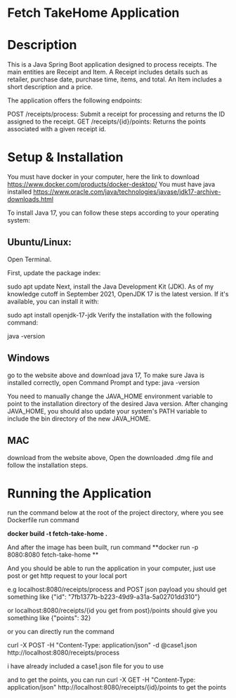 # Fetch TakeHome Application

# Description
This is a Java Spring Boot application designed to process receipts. The main entities are Receipt and Item. 
A Receipt includes details such as retailer, purchase date, purchase time, items, and total. 
An Item includes a short description and a price.

The application offers the following endpoints:

POST /receipts/process: Submit a receipt for processing and returns the ID assigned to the receipt.
GET /receipts/{id}/points: Returns the points associated with a given receipt id.

# Setup & Installation
You must have docker in your computer, here the link to download https://www.docker.com/products/docker-desktop/
You must have java installed https://www.oracle.com/java/technologies/javase/jdk17-archive-downloads.html



To install Java 17, you can follow these steps according to your operating system:

## Ubuntu/Linux:
Open Terminal.

First, update the package index:

sudo apt update
Next, install the Java Development Kit (JDK). As of my knowledge cutoff in September 2021, OpenJDK 17 is the latest version. If it's available, you can install it with:

sudo apt install openjdk-17-jdk
Verify the installation with the following command:

java -version

## Windows
go to the website above and download java 17, To make sure Java is installed correctly, open Command Prompt and type:
java -version

You need to manually change the JAVA_HOME environment variable to point to the installation directory of the desired Java version. After changing JAVA_HOME, you should also update your system's PATH variable to include the bin directory of the new JAVA_HOME.

## MAC
download from the website above, Open the downloaded .dmg file and follow the installation steps.


# Running the Application
run the command below 
at the root of the project directory, where you see Dockerfile
run command 

**docker build -t fetch-take-home .**

And after the image has been built, run command 
**docker run -p 8080:8080 fetch-take-home **

And you should be able to run the application in your computer, just use post or get http request to your local port

e.g localhost:8080/receipts/process and POST json payload you should get something like 
{"id": "7fb1377b-b223-49d9-a31a-5a02701dd310"}

or localhost:8080/receipts/{id you get from post}/points should give you something like 
{"points": 32}

or you can directly run the command 

curl -X POST -H "Content-Type: application/json" -d @case1.json http://localhost:8080/receipts/process  

i have already included a case1.json file for you to use

and to get the points, you can run 
curl -X GET -H "Content-Type: application/json" http://localhost:8080/receipts/{id}/points
to get the points




